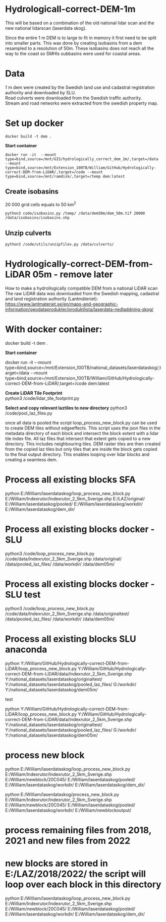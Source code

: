 # Hydrologicall-correct-DEM-1m
This will be based on a combination of the old national lidar scan and the new national lidarscan (laserdata skog).

Since the entire 1 m DEM is to large to fit in memory it first need to be split into smaller parts. This was done by creating isobasins from a dem resampled to a resolution of 50m. These isobasins does not reach all the way to the coast so SMHIs subbasins were used for coastal areas.

# Data
1 m dem were created by the Swedish land use and cadastral registration authority and downloaded by SLU.\
Road culverts were downloaded from the Swedish traffic authority.\
Stream and road networks were extracted from the swedish property map.

# Set up docker
    docker build -t dem .
**Start container**

    docker run -it  --mount type=bind,source=/mnt/GIS/hydrologically_correct_dem_1m/,target=/data --mount type=bind,source=/mnt/Extension_100TB/William/GitHub/Hydrologically-correct-DEM-from-LiDAR/,target=/code --mount type=bind,source=/mnt/ramdisk/,target=/temp dem:latest

## Create isobasins
20 000 grid cells equals to 50 km<sup>2</sup>

    python3 code/isobasins.py /temp/ /data/dem50m/dem_50m.tif 20000 /data/isobasins/isobasins.shp

## Unzip culverts
    python3 /code/utils/unzipfiles.py /data/culverts/







# Hydrologically-correct-DEM-from-LiDAR 05m - remove later
How to make a hydrollogically compatible DEM from a national LiDAR scan
The raw LiDAR data was downloaded from the Swedish mapping, cadastral and land registration authority (Lantmäteriet): https://www.lantmateriet.se/en/maps-and-geographic-information/geodataprodukter/produktlista/laserdata-nedladdning-skog/


# With docker container:
docker build -t dem .

**Start container**

docker run -it  --mount type=bind,source=/mnt/Extension_100TB/national_datasets/laserdataskog/,target=/data --mount type=bind,source=/mnt/Extension_100TB/William/GitHub/Hydrologically-correct-DEM-from-LiDAR/,target=/code dem:latest

**Create LiDAR Tile Footprint**\
python3 /code/lidar_tile_footprint.py 


**Select and copy relevant laztiles to new directory**
python3 /code/pool_laz_files.py 

once all data is pooled the script loop_process_new_block.py can be used to create DEM tiles without edgeeffects. This script uses the json files in the metadata directory of each block and intersect the block extent with a lidar tile index file. All laz files that intersect that extent gets copied to a new directory. This includes neighbouring tiles. DEM raster tiles are then created from the copied laz tiles but only tiles that are inside the block gets copied to the final output directory. This enables looping over lidar blocks and creating a seamless dem.  


# Process all existing blocks SFA
python E:/William/laserdataskog/loop_process_new_block.py E:/William/Indexrutor/Indexrutor_2_5km_Sverige.shp E:/LAZ/original/ E:/William/laserdataskog/pooled/ E:/William/laserdataskog/workdir/ E:/William/laserdataskog/dem_dir/



# Process all existing blocks docker - SLU
python3 /code/loop_process_new_block.py /code/data/Indexrutor_2_5km_Sverige.shp /data/original/ /data/pooled_laz_files/ /data/workdir/ /data/dem05m/

# Process all existing blocks docker - SLU test
python3 /code/loop_process_new_block.py /code/data/Indexrutor_2_5km_Sverige.shp /data/originaltest/ /data/pooled_laz_files/ /data/workdir/ /data/dem05m/


# Process all existing blocks SLU anaconda
python Y:/William/GitHub/Hydrologically-correct-DEM-from-LiDAR/loop_process_new_block.py Y:/William/GitHub/Hydrologically-correct-DEM-from-LiDAR/data/Indexrutor_2_5km_Sverige.shp Y:/national_datasets/laserdataskog/originaltest/ Y:/national_datasets/laserdataskog/pooled_laz_files/ G:/workdir/ Y:/national_datasets/laserdataskog/dem05m/

test

python Y:/William/GitHub/Hydrologically-correct-DEM-from-LiDAR/loop_process_new_block.py Y:/William/GitHub/Hydrologically-correct-DEM-from-LiDAR/data/Indexrutor_2_5km_Sverige.shp Y:/national_datasets/laserdataskog/originaltest/ Y:/national_datasets/laserdataskog/pooled_laz_files/ G:/workdir/ Y:/national_datasets/laserdataskog/dem05m/



# process new block
python E:/William/laserdataskog/loop_process_new_block.py E:/William/Indexrutor/Indexrutor_2_5km_Sverige.shp E:/William/newblock/20C045/ E:/William/laserdataskog/pooled/ E:/William/laserdataskog/workdir/ E:/William/laserdataskog/dem_dir/


python E:/William/laserdataskog/process_new_block.py E:/William/Indexrutor/Indexrutor_2_5km_Sverige.shp E:/William/newblock/20C045/ E:/William/laserdataskog/pooled/ E:/William/laserdataskog/workdir/ E:/William/newblockoutput/

# process remaining files from 2018, 2021 and new files from 2022
# new blocks are stored in E:/LAZ/2018/2022/ the script will loop over each block in this directory
python E:/William/laserdataskog/loop_process_new_block.py E:/William/Indexrutor/Indexrutor_2_5km_Sverige.shp E:/William/newblock/20C045/ E:/William/laserdataskog/pooled/ E:/William/laserdataskog/workdir/ E:/William/laserdataskog/dem_dir/


